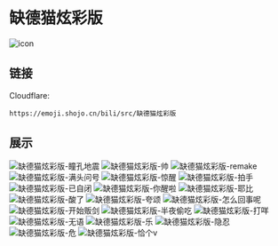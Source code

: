# 缺德猫炫彩版
![icon](https://emoji.shojo.cn/bili/src/缺德猫炫彩版/icon.png)
## 链接
Cloudflare:
```
https://emoji.shojo.cn/bili/src/缺德猫炫彩版
```
## 展示
![缺德猫炫彩版-瞳孔地震](https://emoji.shojo.cn/bili/src/缺德猫炫彩版/缺德猫炫彩版-瞳孔地震.png)
![缺德猫炫彩版-帅](https://emoji.shojo.cn/bili/src/缺德猫炫彩版/缺德猫炫彩版-帅.png)
![缺德猫炫彩版-remake](https://emoji.shojo.cn/bili/src/缺德猫炫彩版/缺德猫炫彩版-remake.png)
![缺德猫炫彩版-满头问号](https://emoji.shojo.cn/bili/src/缺德猫炫彩版/缺德猫炫彩版-满头问号.png)
![缺德猫炫彩版-惊醒](https://emoji.shojo.cn/bili/src/缺德猫炫彩版/缺德猫炫彩版-惊醒.png)
![缺德猫炫彩版-拍手](https://emoji.shojo.cn/bili/src/缺德猫炫彩版/缺德猫炫彩版-拍手.png)
![缺德猫炫彩版-已自闭](https://emoji.shojo.cn/bili/src/缺德猫炫彩版/缺德猫炫彩版-已自闭.png)
![缺德猫炫彩版-你醒啦](https://emoji.shojo.cn/bili/src/缺德猫炫彩版/缺德猫炫彩版-你醒啦.png)
![缺德猫炫彩版-耶比](https://emoji.shojo.cn/bili/src/缺德猫炫彩版/缺德猫炫彩版-耶比.png)
![缺德猫炫彩版-酸了](https://emoji.shojo.cn/bili/src/缺德猫炫彩版/缺德猫炫彩版-酸了.png)
![缺德猫炫彩版-夸颂](https://emoji.shojo.cn/bili/src/缺德猫炫彩版/缺德猫炫彩版-夸颂.png)
![缺德猫炫彩版-怎么回事呢](https://emoji.shojo.cn/bili/src/缺德猫炫彩版/缺德猫炫彩版-怎么回事呢.png)
![缺德猫炫彩版-开始贩剑](https://emoji.shojo.cn/bili/src/缺德猫炫彩版/缺德猫炫彩版-开始贩剑.png)
![缺德猫炫彩版-半夜偷吃](https://emoji.shojo.cn/bili/src/缺德猫炫彩版/缺德猫炫彩版-半夜偷吃.png)
![缺德猫炫彩版-打咩](https://emoji.shojo.cn/bili/src/缺德猫炫彩版/缺德猫炫彩版-打咩.png)
![缺德猫炫彩版-无语](https://emoji.shojo.cn/bili/src/缺德猫炫彩版/缺德猫炫彩版-无语.png)
![缺德猫炫彩版-乐](https://emoji.shojo.cn/bili/src/缺德猫炫彩版/缺德猫炫彩版-乐.png)
![缺德猫炫彩版-隐忍](https://emoji.shojo.cn/bili/src/缺德猫炫彩版/缺德猫炫彩版-隐忍.png)
![缺德猫炫彩版-危](https://emoji.shojo.cn/bili/src/缺德猫炫彩版/缺德猫炫彩版-危.png)
![缺德猫炫彩版-恰个v](https://emoji.shojo.cn/bili/src/缺德猫炫彩版/缺德猫炫彩版-恰个v.png)
